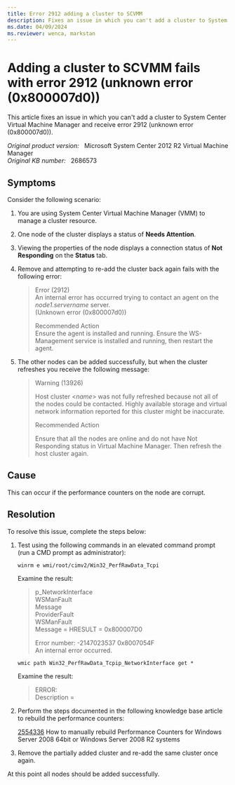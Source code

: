 ```yaml
---
title: Error 2912 adding a cluster to SCVMM 
description: Fixes an issue in which you can't add a cluster to System Center Virtual Machine Manager and receive error 2912 (unknown error (0x800007d0)).
ms.date: 04/09/2024
ms.reviewer: wenca, markstan
---
```

# Adding a cluster to SCVMM fails with error 2912 (unknown error (0x800007d0))

This article fixes an issue in which you can't add a cluster to System Center Virtual Machine Manager and receive error 2912 (unknown error (0x800007d0)).

_Original product version:_ &nbsp; Microsoft System Center 2012 R2 Virtual Machine Manager  
_Original KB number:_ &nbsp; 2686573

## Symptoms

Consider the following scenario:

1. You are using System Center Virtual Machine Manager (VMM) to manage a cluster resource.
2. One node of the cluster displays a status of **Needs Attention**.
3. Viewing the properties of the node displays a connection status of **Not Responding** on the **Status** tab.
4. Remove and attempting to re-add the cluster back again fails with the following error:

   > Error (2912)  
   > An internal error has occurred trying to contact an agent on the *node1.servername* server.  
   > (Unknown error (0x800007d0))  
   >
   > Recommended Action  
   > Ensure the agent is installed and running. Ensure the WS-Management service is installed and running, then restart the agent.

5. The other nodes can be added successfully, but when the cluster refreshes you receive the following message:

   > Warning (13926)  
   >
   > Host cluster <*name*> was not fully refreshed because not all of the nodes could be contacted. Highly available storage and virtual network information reported for this cluster might be inaccurate.  
   >
   > Recommended Action  
   >
   > Ensure that all the nodes are online and do not have Not Responding status in Virtual Machine Manager. Then refresh the host cluster again.

## Cause

This can occur if the performance counters on the node are corrupt.

## Resolution

To resolve this issue, complete the steps below:

1. Test using the following commands in an elevated command prompt (run a CMD prompt as administrator):

   ```console
   winrm e wmi/root/cimv2/Win32_PerfRawData_Tcpi
   ```

   Examine the result:

   > p_NetworkInterface  
   > WSManFault  
   > Message  
   > ProviderFault  
   > WSManFault  
   > Message = HRESULT = 0x800007D0  
   >
   > Error number: -2147023537 0x8007054F  
   > An internal error occurred.

   ```console
   wmic path Win32_PerfRawData_Tcpip_NetworkInterface get *
   ```

   Examine the result:

   > ERROR:  
   > Description =

2. Perform the steps documented in the following knowledge base article to rebuild the performance counters:

   [2554336](https://support.microsoft.com/help/2554336) How to manually rebuild Performance Counters for Windows Server 2008 64bit or Windows Server 2008 R2 systems

3. Remove the partially added cluster and re-add the same cluster once again.

At this point all nodes should be added successfully.
